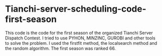 # Tianchi-server-scheduling-code-first-season
This code is the code for the first season of the organized Tianchi Server Dispatch Contest. I tried to use PYHON, MINZINC, GUROBI and other tools to solve the problem. I used the firstfit method, the localsearch method and the random algorithm. The first season was ranked 66.
